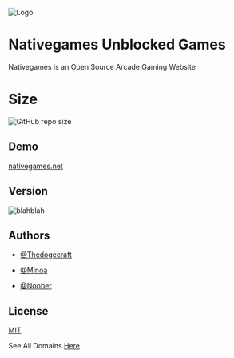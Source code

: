 ![Logo](https://i.imgur.com/5usXJsj.png)





# Nativegames Unblocked Games 



Nativegames is an Open Source Arcade Gaming Website

# Size 
![GitHub repo size](https://img.shields.io/github/repo-size/parcoil/nativegames.net?color=33B3DB&label=Totall%20Size)



## Demo



[nativegames.net](nativegames.net)

## Version 
![blahblah](https://img.shields.io/github/v/release/parcoil/nativegames.net?include_prereleases)

## Authors



- [@Thedogecraft](https://github.com/Thedogecraft)

- [@Minoa](https://github.com/MinoaBaccus)

- [@Noober](https://github.com/Hackerman2763)





## License



[MIT](https://choosealicense.com/licenses/mit/)

See All Domains [Here](https://github.com/Parcoil/nativegames.net/wiki/Domains)

